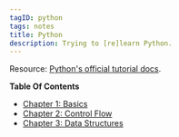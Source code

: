 ```yaml
---
tagID: python
tags: notes
title: Python
description: Trying to [re]learn Python.
---
```


Resource: [Python's official tutorial docs](https://docs.python.org/3/tutorial/index.html).

**Table Of Contents**

* [Chapter 1: Basics](1-PythonBasics)
* [Chapter 2: Control Flow](2-PythonControlFlow)
* [Chapter 3: Data Structures](3-PythonDataStructures)
